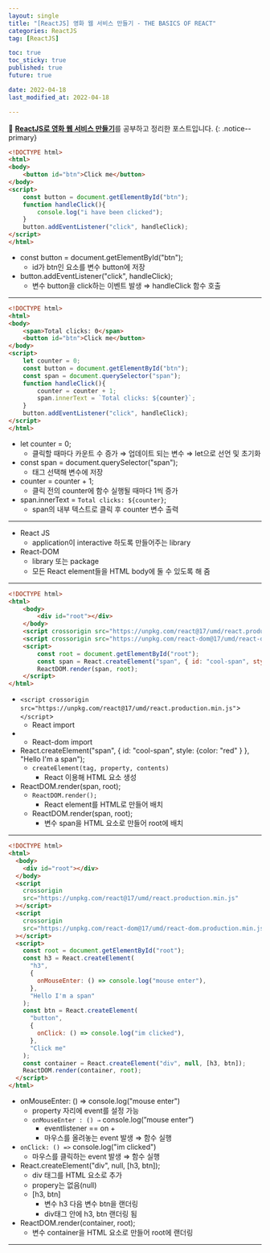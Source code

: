```yaml
---
layout: single
title: "[ReactJS] 영화 웹 서비스 만들기 - THE BASICS OF REACT"
categories: ReactJS
tag: [ReactJS]

toc: true
toc_sticky: true
published: true
future: true

date: 2022-04-18
last_modified_at: 2022-04-18

---
```



📄 [**ReactJS로 영화 웹 서비스 만들기**](https://nomadcoders.co/react-for-beginners)를 공부하고 정리한 포스트입니다.
{: .notice--primary}


```html
<!DOCTYPE html>
<html>
<body>
    <button id="btn">Click me</button>
</body>
<script>
    const button = document.getElementById("btn");
    function handleClick(){
        console.log("i have been clicked");
    }
    button.addEventListener("click", handleClick);
</script>
</html>
```

- const button = document.getElementById("btn");
    - id가 btn인 요소를 변수 button에 저장
- button.addEventListener("click", handleClick);
    - 변수 button을 click하는 이벤트 발생 ⇒ handleClick 함수 호출
   
   
---


```html
<!DOCTYPE html>
<html>
<body>
    <span>Total clicks: 0</span>
    <button id="btn">Click me</button>
</body>
<script>
    let counter = 0;
    const button = document.getElementById("btn");
    const span = document.querySelector("span");
    function handleClick(){
        counter = counter + 1;
        span.innerText = `Total clicks: ${counter}`;
    }
    button.addEventListener("click", handleClick);
</script>
</html>
```

- let counter = 0;
    - 클릭할 때마다 카운트 수 증가 ⇒ 업데이트 되는 변수 ⇒ let으로 선언 및 초기화
- const span = document.querySelector("span");
    - <span> 태그 선택해 변수에 저장
- counter = counter + 1;
    - 클릭 전의 counter에 함수 실행될 때마다 1씩 증가
- span.innerText = `Total clicks: ${counter}`;
    - span의 내부 텍스트로 클릭 후 counter 변수 출력

  
---

  
- React JS
    - application이 interactive 하도록 만들어주는 library
- React-DOM
    - library 또는 package
    - 모든 React element들을 HTML body에 둘 수 있도록 해 줌

  
---

  
```html
<!DOCTYPE html>
<html>
    <body>
        <div id="root"></div>
    </body>
    <script crossorigin src="https://unpkg.com/react@17/umd/react.production.min.js"></script>
    <script crossorigin src="https://unpkg.com/react-dom@17/umd/react-dom.production.min.js"></script>
    <script>
        const root = document.getElementById("root");
        const span = React.createElement("span", { id: "cool-span", style: {color: "red" } }, "Hello I'm a span");
        ReactDOM.render(span, root);
    </script>
</html>
```

- `<script crossorigin src="https://unpkg.com/react@17/umd/react.production.min.js"`>`</script`>
    - React import
- <script crossorigin src="https://unpkg.com/react-dom@17/umd/react-dom.production.min.js"></script>
    - React-dom import
- React.createElement("span", { id: "cool-span", style: {color: "red" } }, "Hello I'm a span");
    - `createElement(tag, property, contents)`
        - React 이용해 HTML 요소 생성
- ReactDOM.render(span, root);
    - `ReactDOM.render();`
        - React element를 HTML로 만들어 배치
    - ReactDOM.render(span, root);
        - 변수 span을 HTML 요소로 만들어 root에 배치


---

```html
<!DOCTYPE html>
<html>
  <body>
    <div id="root"></div>
  </body>
  <script
    crossorigin
    src="https://unpkg.com/react@17/umd/react.production.min.js"
  ></script>
  <script
    crossorigin
    src="https://unpkg.com/react-dom@17/umd/react-dom.production.min.js"
  ></script>
  <script>
    const root = document.getElementById("root");
    const h3 = React.createElement(
      "h3",
      {
        onMouseEnter: () => console.log("mouse enter"),
      },
      "Hello I'm a span"
    );
    const btn = React.createElement(
      "button",
      {
        onClick: () => console.log("im clicked"),
      },
      "Click me"
    );
    const container = React.createElement("div", null, [h3, btn]);
    ReactDOM.render(container, root);
  </script>
</html>
```

- onMouseEnter: () => console.log("mouse enter")
    - property 자리에 event를 설정 가능
    - `onMouseEnter : () ⇒` console.log(”mouse enter”)
        - eventlistener == on +
        - 마우스를 올려놓는 event 발생 ⇒ 함수 실행
- `onClick: () =>` console.log("im clicked")
    - 마우스를 클릭하는 event 발생 ⇒ 함수 실행
- React.createElement("div", null, [h3, btn]);
    - div 태그를 HTML 요소로 추가
    - propery는 없음(null)
    - [h3, btn]
        - 변수 h3 다음 변수 btn을 랜더링
        - div태그 안에 h3, btn 랜더링 됨
- ReactDOM.render(container, root);
    - 변수 container을 HTML 요소로 만들어 root에 랜더링

---
